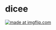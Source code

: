 # dicee

<a href="https://imgflip.com/gif/3n9aos"><img src="https://i.imgflip.com/3n9aos.gif" title="made at imgflip.com"/></a>
